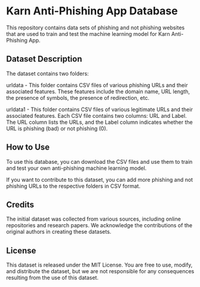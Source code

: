 
# Karn Anti-Phishing App Database

This repository contains data sets of phishing and not phishing websites that are used to train and test the machine learning model for Karn Anti-Phishing App.

## Dataset Description
The dataset contains two folders:

urldata - This folder contains CSV files of various phishing URLs and their associated features. These features include the domain name, URL length, the presence of symbols, the presence of redirection, etc.

urldata1 - This folder contains CSV files of various legitimate URLs and their associated features.
Each CSV file contains two columns: URL and Label. The URL column lists the URLs, and the Label column indicates whether the URL is phishing (bad) or not phishing (0).

## How to Use
To use this database, you can download the CSV files and use them to train and test your own anti-phishing machine learning model.

If you want to contribute to this dataset, you can add more phishing and not phishing URLs to the respective folders in CSV format.

## Credits
The initial dataset was collected from various sources, including online repositories and research papers. We acknowledge the contributions of the original authors in creating these datasets.

## License
This dataset is released under the MIT License. You are free to use, modify, and distribute the dataset, but we are not responsible for any consequences resulting from the use of this dataset.
